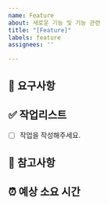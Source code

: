 ```yaml
---
name: Feature
about: 새로운 기능 및 기능 관련
title: "[Feature]"
labels: feature
assignees: ''

---
```


## 🔨 요구사항


## ✅ 작업리스트

- [ ] 작업을 작성해주세요.

## 🚧 참고사항


## ⏰ 예상 소요 시간
